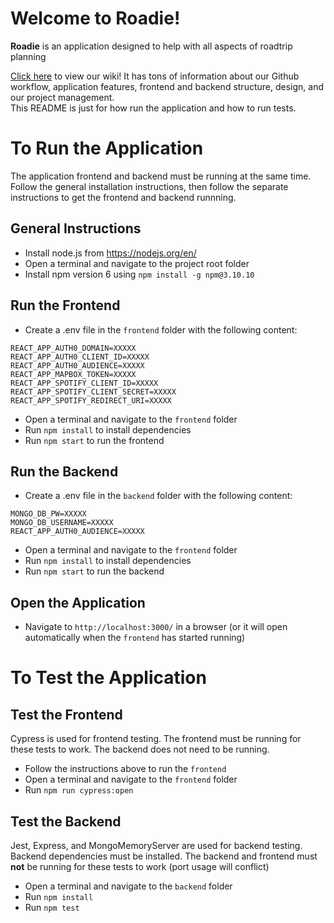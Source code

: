 # Welcome to Roadie!

**Roadie** is an application designed to help with all aspects of roadtrip planning

[Click here](https://github.com/SE750-Group14-GirlGang/roadtrip-planner/wiki) to view our wiki! It has tons of information about our Github workflow, application features, frontend and backend structure, design, and our project management.  
This README is just for how run the application and how to run tests.

# To Run the Application

The application frontend and backend must be running at the same time.
Follow the general installation instructions, then follow the separate instructions to get the frontend and backend runnning.

## General Instructions

-   Install node.js from https://nodejs.org/en/
-   Open a terminal and navigate to the project root folder
-   Install npm version 6 using `npm install -g npm@3.10.10`

## Run the Frontend

-   Create a .env file in the `frontend` folder with the following content:

```
REACT_APP_AUTH0_DOMAIN=XXXXX
REACT_APP_AUTH0_CLIENT_ID=XXXXX
REACT_APP_AUTH0_AUDIENCE=XXXXX
REACT_APP_MAPBOX_TOKEN=XXXXX
REACT_APP_SPOTIFY_CLIENT_ID=XXXXX
REACT_APP_SPOTIFY_CLIENT_SECRET=XXXXX
REACT_APP_SPOTIFY_REDIRECT_URI=XXXXX
```

-   Open a terminal and navigate to the `frontend` folder
-   Run `npm install` to install dependencies
-   Run `npm start` to run the frontend

## Run the Backend

-   Create a .env file in the `backend` folder with the following content:

```
MONGO_DB_PW=XXXXX
MONGO_DB_USERNAME=XXXXX
REACT_APP_AUTH0_AUDIENCE=XXXXX
```

-   Open a terminal and navigate to the `frontend` folder
-   Run `npm install` to install dependencies
-   Run `npm start` to run the backend

## Open the Application

-   Navigate to `http://localhost:3000/` in a browser (or it will open automatically when the `frontend` has started running)

# To Test the Application

## Test the Frontend

Cypress is used for frontend testing. The frontend must be running for these tests to work. The backend does not need to be running.

-   Follow the instructions above to run the `frontend`
-   Open a terminal and navigate to the `frontend` folder
-   Run `npm run cypress:open`

## Test the Backend

Jest, Express, and MongoMemoryServer are used for backend testing. Backend dependencies must be installed. The backend and frontend must **not** be running for these tests to work (port usage will conflict)

-   Open a terminal and navigate to the `backend` folder
-   Run `npm install`
-   Run `npm test`
